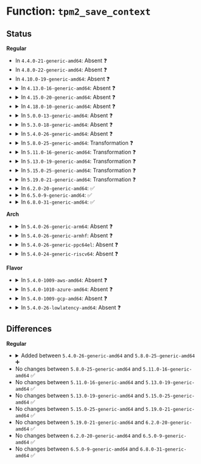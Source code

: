 # Function: <code>tpm2_save_context</code>

## Status
<b>Regular</b>
<ul>
<li>
In <code>4.4.0-21-generic-amd64</code>: Absent ❓
</li>
<li>
In <code>4.8.0-22-generic-amd64</code>: Absent ❓
</li>
<li>
In <code>4.10.0-19-generic-amd64</code>: Absent ❓
</li>
<li>
<details>
<summary>In <code>4.13.0-16-generic-amd64</code>: Absent ❓</summary>

```json
{
  "name": "tpm2_save_context",
  "collision_type": "Unique Static",
  "inline_type": "Selective",
  "funcs": [
    {
      "addr": 18446744071584857968,
      "name": "tpm2_save_context",
      "external": false,
      "loc": "drivers/char/tpm/tpm2-space.c:121",
      "file": "drivers/char/tpm/tpm2-space.c",
      "inline": "not declared, inlined",
      "caller_inline": [],
      "caller_func": [
        "drivers/char/tpm/tpm2-space.c:tpm2_commit_space",
        "drivers/char/tpm/tpm2-space.c:tpm2_commit_space"
      ]
    }
  ],
  "symbols": [
    {
      "addr": 18446744071584857968,
      "name": "tpm2_save_context.constprop.6",
      "section": ".text",
      "bind": "STB_LOCAL",
      "size": 489
    }
  ]
}
```
</details>
</li>
<li>
<details>
<summary>In <code>4.15.0-20-generic-amd64</code>: Absent ❓</summary>

```json
{
  "name": "tpm2_save_context",
  "collision_type": "Unique Static",
  "inline_type": "Selective",
  "funcs": [
    {
      "addr": 18446744071585277120,
      "name": "tpm2_save_context",
      "external": false,
      "loc": "drivers/char/tpm/tpm2-space.c:121",
      "file": "drivers/char/tpm/tpm2-space.c",
      "inline": "not declared, inlined",
      "caller_inline": [],
      "caller_func": [
        "drivers/char/tpm/tpm2-space.c:tpm2_commit_space",
        "drivers/char/tpm/tpm2-space.c:tpm2_commit_space"
      ]
    }
  ],
  "symbols": [
    {
      "addr": 18446744071585277120,
      "name": "tpm2_save_context.constprop.6",
      "section": ".text",
      "bind": "STB_LOCAL",
      "size": 374
    }
  ]
}
```
</details>
</li>
<li>
<details>
<summary>In <code>4.18.0-10-generic-amd64</code>: Absent ❓</summary>

```json
{
  "name": "tpm2_save_context",
  "collision_type": "Unique Static",
  "inline_type": "Selective",
  "funcs": [
    {
      "addr": 18446744071585514128,
      "name": "tpm2_save_context",
      "external": false,
      "loc": "drivers/char/tpm/tpm2-space.c:123",
      "file": "drivers/char/tpm/tpm2-space.c",
      "inline": "not declared, inlined",
      "caller_inline": [],
      "caller_func": [
        "drivers/char/tpm/tpm2-space.c:tpm2_commit_space",
        "drivers/char/tpm/tpm2-space.c:tpm2_commit_space"
      ]
    }
  ],
  "symbols": [
    {
      "addr": 18446744071585514128,
      "name": "tpm2_save_context.constprop.6",
      "section": ".text",
      "bind": "STB_LOCAL",
      "size": 374
    }
  ]
}
```
</details>
</li>
<li>
<details>
<summary>In <code>5.0.0-13-generic-amd64</code>: Absent ❓</summary>

```json
{
  "name": "tpm2_save_context",
  "collision_type": "Unique Static",
  "inline_type": "Selective",
  "funcs": [
    {
      "addr": 18446744071585633792,
      "name": "tpm2_save_context",
      "external": false,
      "loc": "drivers/char/tpm/tpm2-space.c:122",
      "file": "drivers/char/tpm/tpm2-space.c",
      "inline": "not declared, inlined",
      "caller_inline": [],
      "caller_func": [
        "drivers/char/tpm/tpm2-space.c:tpm2_commit_space",
        "drivers/char/tpm/tpm2-space.c:tpm2_commit_space"
      ]
    }
  ],
  "symbols": [
    {
      "addr": 18446744071585633792,
      "name": "tpm2_save_context.constprop.6",
      "section": ".text",
      "bind": "STB_LOCAL",
      "size": 374
    }
  ]
}
```
</details>
</li>
<li>
<details>
<summary>In <code>5.3.0-18-generic-amd64</code>: Absent ❓</summary>

```json
{
  "name": "tpm2_save_context",
  "collision_type": "Unique Static",
  "inline_type": "Selective",
  "funcs": [
    {
      "addr": 0,
      "name": "tpm2_save_context",
      "external": false,
      "loc": "drivers/char/tpm/tpm2-space.c:119",
      "file": "drivers/char/tpm/tpm2-space.c",
      "inline": "not declared, inlined",
      "caller_inline": [],
      "caller_func": [
        "drivers/char/tpm/tpm2-space.c:tpm2_commit_space",
        "drivers/char/tpm/tpm2-space.c:tpm2_commit_space"
      ]
    }
  ],
  "symbols": [
    {
      "addr": 18446744071585856528,
      "name": "tpm2_save_context.constprop.0",
      "section": ".text",
      "bind": "STB_LOCAL",
      "size": 378
    },
    {
      "addr": 18446744071585859636,
      "name": "tpm2_save_context.constprop.0.cold",
      "section": ".text",
      "bind": "STB_LOCAL",
      "size": 136
    }
  ]
}
```
</details>
</li>
<li>
<details>
<summary>In <code>5.4.0-26-generic-amd64</code>: Absent ❓</summary>

```json
{
  "name": "tpm2_save_context",
  "collision_type": "Unique Static",
  "inline_type": "Selective",
  "funcs": [
    {
      "addr": 0,
      "name": "tpm2_save_context",
      "external": false,
      "loc": "drivers/char/tpm/tpm2-space.c:119",
      "file": "drivers/char/tpm/tpm2-space.c",
      "inline": "not declared, inlined",
      "caller_inline": [],
      "caller_func": [
        "drivers/char/tpm/tpm2-space.c:tpm2_commit_space",
        "drivers/char/tpm/tpm2-space.c:tpm2_commit_space"
      ]
    }
  ],
  "symbols": [
    {
      "addr": 18446744071585999120,
      "name": "tpm2_save_context.constprop.0",
      "section": ".text",
      "bind": "STB_LOCAL",
      "size": 378
    },
    {
      "addr": 18446744071586002228,
      "name": "tpm2_save_context.constprop.0.cold",
      "section": ".text",
      "bind": "STB_LOCAL",
      "size": 136
    }
  ]
}
```
</details>
</li>
<li>
<details>
<summary>In <code>5.8.0-25-generic-amd64</code>: Transformation ❓</summary>

```c
int tpm2_save_context(struct tpm_chip * chip, u32 handle, u8 * buf, unsigned int buf_size, unsigned int * offset)
```

```json
{
  "name": "tpm2_save_context",
  "collision_type": "Unique Static",
  "inline_type": "No",
  "funcs": [
    {
      "addr": 0,
      "name": "tpm2_save_context",
      "external": false,
      "loc": "drivers/char/tpm/tpm2-space.c:122",
      "file": "drivers/char/tpm/tpm2-space.c",
      "inline": "seen, unknown",
      "caller_inline": [],
      "caller_func": [
        "drivers/char/tpm/tpm2-space.c:tpm2_save_space",
        "drivers/char/tpm/tpm2-space.c:tpm2_save_space"
      ]
    }
  ],
  "symbols": [
    {
      "addr": 18446744071586737696,
      "name": "tpm2_save_context",
      "section": ".text",
      "bind": "STB_LOCAL",
      "size": 362
    },
    {
      "addr": 18446744071586740096,
      "name": "tpm2_save_context.cold",
      "section": ".text",
      "bind": "STB_LOCAL",
      "size": 136
    }
  ]
}
```
</details>
</li>
<li>
<details>
<summary>In <code>5.11.0-16-generic-amd64</code>: Transformation ❓</summary>

```c
int tpm2_save_context(struct tpm_chip * chip, u32 handle, u8 * buf, unsigned int buf_size, unsigned int * offset)
```

```json
{
  "name": "tpm2_save_context",
  "collision_type": "Unique Static",
  "inline_type": "No",
  "funcs": [
    {
      "addr": 0,
      "name": "tpm2_save_context",
      "external": false,
      "loc": "drivers/char/tpm/tpm2-space.c:122",
      "file": "drivers/char/tpm/tpm2-space.c",
      "inline": "seen, unknown",
      "caller_inline": [],
      "caller_func": [
        "drivers/char/tpm/tpm2-space.c:tpm2_save_space",
        "drivers/char/tpm/tpm2-space.c:tpm2_save_space"
      ]
    }
  ],
  "symbols": [
    {
      "addr": 18446744071586832176,
      "name": "tpm2_save_context",
      "section": ".text",
      "bind": "STB_LOCAL",
      "size": 362
    },
    {
      "addr": 18446744071591471047,
      "name": "tpm2_save_context.cold",
      "section": ".text",
      "bind": "STB_LOCAL",
      "size": 136
    }
  ]
}
```
</details>
</li>
<li>
<details>
<summary>In <code>5.13.0-19-generic-amd64</code>: Transformation ❓</summary>

```c
int tpm2_save_context(struct tpm_chip * chip, u32 handle, u8 * buf, unsigned int buf_size, unsigned int * offset)
```

```json
{
  "name": "tpm2_save_context",
  "collision_type": "Unique Static",
  "inline_type": "No",
  "funcs": [
    {
      "addr": 0,
      "name": "tpm2_save_context",
      "external": false,
      "loc": "drivers/char/tpm/tpm2-space.c:122",
      "file": "drivers/char/tpm/tpm2-space.c",
      "inline": "seen, unknown",
      "caller_inline": [],
      "caller_func": [
        "drivers/char/tpm/tpm2-space.c:tpm2_commit_space",
        "drivers/char/tpm/tpm2-space.c:tpm2_commit_space"
      ]
    }
  ],
  "symbols": [
    {
      "addr": 18446744071586711792,
      "name": "tpm2_save_context",
      "section": ".text",
      "bind": "STB_LOCAL",
      "size": 360
    },
    {
      "addr": 18446744071591412319,
      "name": "tpm2_save_context.cold",
      "section": ".text",
      "bind": "STB_LOCAL",
      "size": 137
    }
  ]
}
```
</details>
</li>
<li>
<details>
<summary>In <code>5.15.0-25-generic-amd64</code>: Transformation ❓</summary>

```c
int tpm2_save_context(struct tpm_chip * chip, u32 handle, u8 * buf, unsigned int buf_size, unsigned int * offset)
```

```json
{
  "name": "tpm2_save_context",
  "collision_type": "Unique Static",
  "inline_type": "No",
  "funcs": [
    {
      "addr": 0,
      "name": "tpm2_save_context",
      "external": false,
      "loc": "drivers/char/tpm/tpm2-space.c:122",
      "file": "drivers/char/tpm/tpm2-space.c",
      "inline": "seen, unknown",
      "caller_inline": [],
      "caller_func": [
        "drivers/char/tpm/tpm2-space.c:tpm2_commit_space",
        "drivers/char/tpm/tpm2-space.c:tpm2_commit_space"
      ]
    }
  ],
  "symbols": [
    {
      "addr": 18446744071587261696,
      "name": "tpm2_save_context",
      "section": ".text",
      "bind": "STB_LOCAL",
      "size": 360
    },
    {
      "addr": 18446744071592464227,
      "name": "tpm2_save_context.cold",
      "section": ".text",
      "bind": "STB_LOCAL",
      "size": 137
    }
  ]
}
```
</details>
</li>
<li>
<details>
<summary>In <code>5.19.0-21-generic-amd64</code>: Transformation ❓</summary>

```c
int tpm2_save_context(struct tpm_chip * chip, u32 handle, u8 * buf, unsigned int buf_size, unsigned int * offset)
```

```json
{
  "name": "tpm2_save_context",
  "collision_type": "Unique Static",
  "inline_type": "No",
  "funcs": [
    {
      "addr": 0,
      "name": "tpm2_save_context",
      "external": false,
      "loc": "drivers/char/tpm/tpm2-space.c:122",
      "file": "drivers/char/tpm/tpm2-space.c",
      "inline": "seen, unknown",
      "caller_inline": [],
      "caller_func": [
        "drivers/char/tpm/tpm2-space.c:tpm2_commit_space",
        "drivers/char/tpm/tpm2-space.c:tpm2_commit_space"
      ]
    }
  ],
  "symbols": [
    {
      "addr": 18446744071588571392,
      "name": "tpm2_save_context",
      "section": ".text",
      "bind": "STB_LOCAL",
      "size": 385
    },
    {
      "addr": 18446744071594334217,
      "name": "tpm2_save_context.cold",
      "section": ".text",
      "bind": "STB_LOCAL",
      "size": 97
    }
  ]
}
```
</details>
</li>
<li>
<details>
<summary>In <code>6.2.0-20-generic-amd64</code>: ✅</summary>

```c
int tpm2_save_context(struct tpm_chip * chip, u32 handle, u8 * buf, unsigned int buf_size, unsigned int * offset)
```

```json
{
  "name": "tpm2_save_context",
  "collision_type": "Unique Static",
  "inline_type": "No",
  "funcs": [
    {
      "addr": 18446744071590026112,
      "name": "tpm2_save_context",
      "external": false,
      "loc": "drivers/char/tpm/tpm2-space.c:122",
      "file": "drivers/char/tpm/tpm2-space.c",
      "inline": "seen, unknown",
      "caller_inline": [],
      "caller_func": [
        "drivers/char/tpm/tpm2-space.c:tpm2_commit_space",
        "drivers/char/tpm/tpm2-space.c:tpm2_commit_space"
      ]
    }
  ],
  "symbols": [
    {
      "addr": 18446744071590026112,
      "name": "tpm2_save_context",
      "section": ".text",
      "bind": "STB_LOCAL",
      "size": 480
    }
  ]
}
```
</details>
</li>
<li>
<details>
<summary>In <code>6.5.0-9-generic-amd64</code>: ✅</summary>

```c
int tpm2_save_context(struct tpm_chip * chip, u32 handle, u8 * buf, unsigned int buf_size, unsigned int * offset)
```

```json
{
  "name": "tpm2_save_context",
  "collision_type": "Unique Static",
  "inline_type": "No",
  "funcs": [
    {
      "addr": 18446744071590334912,
      "name": "tpm2_save_context",
      "external": false,
      "loc": "drivers/char/tpm/tpm2-space.c:122",
      "file": "drivers/char/tpm/tpm2-space.c",
      "inline": "seen, unknown",
      "caller_inline": [],
      "caller_func": [
        "drivers/char/tpm/tpm2-space.c:tpm2_commit_space",
        "drivers/char/tpm/tpm2-space.c:tpm2_commit_space"
      ]
    }
  ],
  "symbols": [
    {
      "addr": 18446744071590334912,
      "name": "tpm2_save_context",
      "section": ".text",
      "bind": "STB_LOCAL",
      "size": 480
    }
  ]
}
```
</details>
</li>
<li>
<details>
<summary>In <code>6.8.0-31-generic-amd64</code>: ✅</summary>

```c
int tpm2_save_context(struct tpm_chip * chip, u32 handle, u8 * buf, unsigned int buf_size, unsigned int * offset)
```

```json
{
  "name": "tpm2_save_context",
  "collision_type": "Unique Static",
  "inline_type": "No",
  "funcs": [
    {
      "addr": 18446744071590676400,
      "name": "tpm2_save_context",
      "external": false,
      "loc": "drivers/char/tpm/tpm2-space.c:122",
      "file": "drivers/char/tpm/tpm2-space.c",
      "inline": "seen, unknown",
      "caller_inline": [],
      "caller_func": [
        "drivers/char/tpm/tpm2-space.c:tpm2_commit_space",
        "drivers/char/tpm/tpm2-space.c:tpm2_commit_space"
      ]
    }
  ],
  "symbols": [
    {
      "addr": 18446744071590676400,
      "name": "tpm2_save_context",
      "section": ".text",
      "bind": "STB_LOCAL",
      "size": 480
    }
  ]
}
```
</details>
</li>
</ul>
<b>Arch</b>
<ul>
<li>
<details>
<summary>In <code>5.4.0-26-generic-arm64</code>: Absent ❓</summary>

```json
{
  "name": "tpm2_save_context",
  "collision_type": "Unique Static",
  "inline_type": "Selective",
  "funcs": [
    {
      "addr": 18446603336498795536,
      "name": "tpm2_save_context",
      "external": false,
      "loc": "drivers/char/tpm/tpm2-space.c:119",
      "file": "drivers/char/tpm/tpm2-space.c",
      "inline": "not declared, inlined",
      "caller_inline": [],
      "caller_func": [
        "drivers/char/tpm/tpm2-space.c:tpm2_commit_space",
        "drivers/char/tpm/tpm2-space.c:tpm2_commit_space"
      ]
    }
  ],
  "symbols": [
    {
      "addr": 18446603336498795536,
      "name": "tpm2_save_context.constprop.0",
      "section": ".text",
      "bind": "STB_LOCAL",
      "size": 548
    }
  ]
}
```
</details>
</li>
<li>
<details>
<summary>In <code>5.4.0-26-generic-armhf</code>: Absent ❓</summary>

```json
{
  "name": "tpm2_save_context",
  "collision_type": "Unique Static",
  "inline_type": "Selective",
  "funcs": [
    {
      "addr": 3231410168,
      "name": "tpm2_save_context",
      "external": false,
      "loc": "drivers/char/tpm/tpm2-space.c:119",
      "file": "drivers/char/tpm/tpm2-space.c",
      "inline": "not declared, inlined",
      "caller_inline": [],
      "caller_func": [
        "drivers/char/tpm/tpm2-space.c:tpm2_commit_space",
        "drivers/char/tpm/tpm2-space.c:tpm2_commit_space"
      ]
    }
  ],
  "symbols": [
    {
      "addr": 3231410168,
      "name": "tpm2_save_context.constprop.0",
      "section": ".text",
      "bind": "STB_LOCAL",
      "size": 616
    }
  ]
}
```
</details>
</li>
<li>
<details>
<summary>In <code>5.4.0-26-generic-ppc64el</code>: Absent ❓</summary>

```json
{
  "name": "tpm2_save_context",
  "collision_type": "Unique Static",
  "inline_type": "Selective",
  "funcs": [
    {
      "addr": 13835058055291990576,
      "name": "tpm2_save_context",
      "external": false,
      "loc": "drivers/char/tpm/tpm2-space.c:119",
      "file": "drivers/char/tpm/tpm2-space.c",
      "inline": "not declared, inlined",
      "caller_inline": [],
      "caller_func": [
        "drivers/char/tpm/tpm2-space.c:tpm2_commit_space",
        "drivers/char/tpm/tpm2-space.c:tpm2_commit_space"
      ]
    }
  ],
  "symbols": [
    {
      "addr": 13835058055291990576,
      "name": "tpm2_save_context.constprop.0",
      "section": ".text",
      "bind": "STB_LOCAL",
      "size": 692
    }
  ]
}
```
</details>
</li>
<li>
<details>
<summary>In <code>5.4.0-24-generic-riscv64</code>: Absent ❓</summary>

```json
{
  "name": "tpm2_save_context",
  "collision_type": "Unique Static",
  "inline_type": "Selective",
  "funcs": [
    {
      "addr": 18446743936276297590,
      "name": "tpm2_save_context",
      "external": false,
      "loc": "drivers/char/tpm/tpm2-space.c:119",
      "file": "drivers/char/tpm/tpm2-space.c",
      "inline": "not declared, inlined",
      "caller_inline": [],
      "caller_func": [
        "drivers/char/tpm/tpm2-space.c:tpm2_commit_space",
        "drivers/char/tpm/tpm2-space.c:tpm2_commit_space"
      ]
    }
  ],
  "symbols": [
    {
      "addr": 18446743936276297590,
      "name": "tpm2_save_context.constprop.0",
      "section": ".text",
      "bind": "STB_LOCAL",
      "size": 726
    }
  ]
}
```
</details>
</li>
</ul>
<b>Flavor</b>
<ul>
<li>
<details>
<summary>In <code>5.4.0-1009-aws-amd64</code>: Absent ❓</summary>

```json
{
  "name": "tpm2_save_context",
  "collision_type": "Unique Static",
  "inline_type": "Selective",
  "funcs": [
    {
      "addr": 0,
      "name": "tpm2_save_context",
      "external": false,
      "loc": "drivers/char/tpm/tpm2-space.c:119",
      "file": "drivers/char/tpm/tpm2-space.c",
      "inline": "not declared, inlined",
      "caller_inline": [],
      "caller_func": [
        "drivers/char/tpm/tpm2-space.c:tpm2_commit_space",
        "drivers/char/tpm/tpm2-space.c:tpm2_commit_space"
      ]
    }
  ],
  "symbols": [
    {
      "addr": 18446744071585760096,
      "name": "tpm2_save_context.constprop.0",
      "section": ".text",
      "bind": "STB_LOCAL",
      "size": 378
    },
    {
      "addr": 18446744071585763204,
      "name": "tpm2_save_context.constprop.0.cold",
      "section": ".text",
      "bind": "STB_LOCAL",
      "size": 136
    }
  ]
}
```
</details>
</li>
<li>
<details>
<summary>In <code>5.4.0-1010-azure-amd64</code>: Absent ❓</summary>

```json
{
  "name": "tpm2_save_context",
  "collision_type": "Unique Static",
  "inline_type": "Selective",
  "funcs": [
    {
      "addr": 0,
      "name": "tpm2_save_context",
      "external": false,
      "loc": "drivers/char/tpm/tpm2-space.c:119",
      "file": "drivers/char/tpm/tpm2-space.c",
      "inline": "not declared, inlined",
      "caller_inline": [],
      "caller_func": [
        "drivers/char/tpm/tpm2-space.c:tpm2_commit_space",
        "drivers/char/tpm/tpm2-space.c:tpm2_commit_space"
      ]
    }
  ],
  "symbols": [
    {
      "addr": 18446744071585619280,
      "name": "tpm2_save_context.constprop.0",
      "section": ".text",
      "bind": "STB_LOCAL",
      "size": 378
    },
    {
      "addr": 18446744071585622388,
      "name": "tpm2_save_context.constprop.0.cold",
      "section": ".text",
      "bind": "STB_LOCAL",
      "size": 136
    }
  ]
}
```
</details>
</li>
<li>
<details>
<summary>In <code>5.4.0-1009-gcp-amd64</code>: Absent ❓</summary>

```json
{
  "name": "tpm2_save_context",
  "collision_type": "Unique Static",
  "inline_type": "Selective",
  "funcs": [
    {
      "addr": 0,
      "name": "tpm2_save_context",
      "external": false,
      "loc": "drivers/char/tpm/tpm2-space.c:119",
      "file": "drivers/char/tpm/tpm2-space.c",
      "inline": "not declared, inlined",
      "caller_inline": [],
      "caller_func": [
        "drivers/char/tpm/tpm2-space.c:tpm2_commit_space",
        "drivers/char/tpm/tpm2-space.c:tpm2_commit_space"
      ]
    }
  ],
  "symbols": [
    {
      "addr": 18446744071585949136,
      "name": "tpm2_save_context.constprop.0",
      "section": ".text",
      "bind": "STB_LOCAL",
      "size": 378
    },
    {
      "addr": 18446744071585952244,
      "name": "tpm2_save_context.constprop.0.cold",
      "section": ".text",
      "bind": "STB_LOCAL",
      "size": 136
    }
  ]
}
```
</details>
</li>
<li>
<details>
<summary>In <code>5.4.0-26-lowlatency-amd64</code>: Absent ❓</summary>

```json
{
  "name": "tpm2_save_context",
  "collision_type": "Unique Static",
  "inline_type": "Selective",
  "funcs": [
    {
      "addr": 0,
      "name": "tpm2_save_context",
      "external": false,
      "loc": "drivers/char/tpm/tpm2-space.c:119",
      "file": "drivers/char/tpm/tpm2-space.c",
      "inline": "not declared, inlined",
      "caller_inline": [],
      "caller_func": [
        "drivers/char/tpm/tpm2-space.c:tpm2_commit_space",
        "drivers/char/tpm/tpm2-space.c:tpm2_commit_space"
      ]
    }
  ],
  "symbols": [
    {
      "addr": 18446744071586056896,
      "name": "tpm2_save_context.constprop.0",
      "section": ".text",
      "bind": "STB_LOCAL",
      "size": 373
    },
    {
      "addr": 18446744071586060004,
      "name": "tpm2_save_context.constprop.0.cold",
      "section": ".text",
      "bind": "STB_LOCAL",
      "size": 136
    }
  ]
}
```
</details>
</li>
</ul>

## Differences
<b>Regular</b>
<ul>
<li>
<details>
<summary>Added between <code>5.4.0-26-generic-amd64</code> and <code>5.8.0-25-generic-amd64</code> ➕</summary>

```c
int tpm2_save_context(struct tpm_chip * chip, u32 handle, u8 * buf, unsigned int buf_size, unsigned int * offset)
```
</details>
</li>
<li>
No changes between <code>5.8.0-25-generic-amd64</code> and <code>5.11.0-16-generic-amd64</code> ✅
</li>
<li>
No changes between <code>5.11.0-16-generic-amd64</code> and <code>5.13.0-19-generic-amd64</code> ✅
</li>
<li>
No changes between <code>5.13.0-19-generic-amd64</code> and <code>5.15.0-25-generic-amd64</code> ✅
</li>
<li>
No changes between <code>5.15.0-25-generic-amd64</code> and <code>5.19.0-21-generic-amd64</code> ✅
</li>
<li>
No changes between <code>5.19.0-21-generic-amd64</code> and <code>6.2.0-20-generic-amd64</code> ✅
</li>
<li>
No changes between <code>6.2.0-20-generic-amd64</code> and <code>6.5.0-9-generic-amd64</code> ✅
</li>
<li>
No changes between <code>6.5.0-9-generic-amd64</code> and <code>6.8.0-31-generic-amd64</code> ✅
</li>
</ul>
